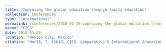 ```yaml
---
title: "Improving the global education through family education"
collection: Conferences
type: "international"
permalink: /conferences/2018-03-29-improving-the-global-education-through-family-education
venue: "CIES"
date: 2018-03-29
location: "Mexico City, Mexico"
citation: "Morlà, T. (2018) CIES. Comparative & International Education Society. Improving the global education through family education. (25-29 març, Mexico City)"
---
```

